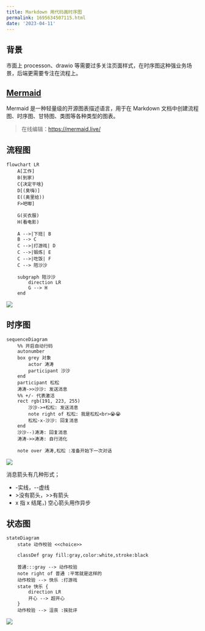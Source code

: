 ```yaml
---
title: Markdown 用代码画时序图
permalink: 1695634507115.html
date: '2023-04-11'
---
```


## 背景

市面上 processon、drawio 等需要过多关注页面样式，在时序图这种强业务场景，后端更需要专注在流程上。

## [Mermaid](https://mermaid.js.org/)

Mermaid 是一种轻量级的开源图表描述语言，用于在 Markdown 文档中创建流程图、时序图、甘特图、类图等各种类型的图表。

> 在线编辑：https://mermaid.live/

## 流程图

```mermaid
flowchart LR
    A[工作]
    B(到家)
    C{决定干啥}
    D[(臭嗨)]
    E((奥里给))
    F>吧唧]

    G(买衣服)
    H(看电影)

    A -->|下班| B
    B --> C
    C -->|打游戏| D
    C -->|锻炼| E
    C -->|吃饭| F
    C --> 陪沙沙

    subgraph 陪沙沙
        direction LR
        G --> H
    end
```

![](http://image.caojiantao.site:1024/fba2130e-942d-4eab-8895-df1ada98b822.jpg)

## 时序图

```mermaid
sequenceDiagram
    %% 开启自动行码
    autonumber
    box grey 对象
        actor 涛涛
        participant 沙沙
    end
    participant 松松
    涛涛->>沙沙: 发送消息
    %% +/- 代表激活
    rect rgb(191, 223, 255)
        沙沙->+松松: 发送消息
        note right of 松松: 我是松松<br>😭😭
        松松-x-沙沙: 回复消息
    end
    沙沙--)涛涛: 回复消息
    涛涛->>涛涛: 自行消化

    note over 涛涛,松松 :准备开始下一次对话
```

![](http://image.caojiantao.site:1024/c72a9c26-dd30-41aa-a54a-35d17fe383ad.jpg)

消息箭头有几种形式；
- -实线，--虚线
- \>没有箭头，>>有箭头
- x 指 x 结尾，) 空心箭头用作异步 

## 状态图

```mermaid
stateDiagram
    state 动作校验 <<choice>>

    classDef gray fill:gray,color:white,stroke:black

    普通:::gray --> 动作校验
    note right of 普通 :平常就是这样的
    动作校验 --> 快乐 :打游戏
    state 快乐 {
        direction LR
        开心 --> 超开心
    } 
    动作校验 --> 沮丧 :挨批评
```

![](http://image.caojiantao.site:1024/d2eb5927-2121-4460-b1b4-cbcd96b98682.jpg)